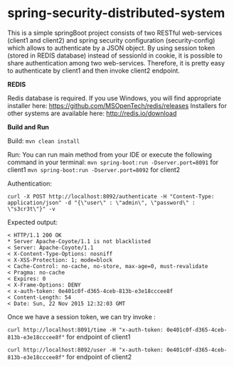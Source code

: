 # spring-security-distributed-system

This is a simple springBoot project consists of two RESTful web-services (client1 and client2) and spring security configuration (security-config) which allows to authenticate by a JSON object. By using session token (stored in REDIS database) instead of sessionId in cookie, it is possible to share authentication among two web-services. Therefore, it is pretty easy to authenticate by client1 and then invoke client2 endpoint.


__REDIS__

Redis database is required. If you use Windows, you will find appropriate installer here: https://github.com/MSOpenTech/redis/releases Installers for other systems are available here: http://redis.io/download


__Build and Run__

Build:
`mvn clean install`

Run:
You can run main method from your IDE or execute the following command in your terminal: 
`mvn spring-boot:run -Dserver.port=8091` for client1
`mvn spring-boot:run -Dserver.port=8092` for client2


Authentication:

`curl -X POST http://localhost:8092/authenticate -H "Content-Type: application/json" -d "{\"user\" : \"admin\", \"password\" : \"s3cr3t\"}" -v`

Expected output:

```
< HTTP/1.1 200 OK
* Server Apache-Coyote/1.1 is not blacklisted
< Server: Apache-Coyote/1.1
< X-Content-Type-Options: nosniff
< X-XSS-Protection: 1; mode=block
< Cache-Control: no-cache, no-store, max-age=0, must-revalidate
< Pragma: no-cache
< Expires: 0
< X-Frame-Options: DENY
< x-auth-token: 0e401c0f-d365-4ceb-813b-e3e18cccee8f
< Content-Length: 54
< Date: Sun, 22 Nov 2015 12:32:03 GMT
```

Once we have a session token, we can try invoke :

`curl http://localhost:8091/time -H "x-auth-token: 0e401c0f-d365-4ceb-813b-e3e18cccee8f"` for endpoint of client1

`curl http://localhost:8092/user -H "x-auth-token: 0e401c0f-d365-4ceb-813b-e3e18cccee8f"` for endpoint of client2


